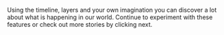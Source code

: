 <p>Using the timeline, layers and your own imagination you can discover a lot about what is happening in our world. Continue to experiment with these features or check out more stories by clicking next.</p>
